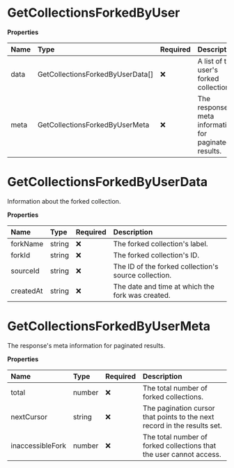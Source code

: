 # GetCollectionsForkedByUser

**Properties**

| Name | Type                             | Required | Description                                            |
| :--- | :------------------------------- | :------- | :----------------------------------------------------- |
| data | GetCollectionsForkedByUserData[] | ❌       | A list of the user's forked collections.               |
| meta | GetCollectionsForkedByUserMeta   | ❌       | The response's meta information for paginated results. |

# GetCollectionsForkedByUserData

Information about the forked collection.

**Properties**

| Name      | Type   | Required | Description                                          |
| :-------- | :----- | :------- | :--------------------------------------------------- |
| forkName  | string | ❌       | The forked collection's label.                       |
| forkId    | string | ❌       | The forked collection's ID.                          |
| sourceId  | string | ❌       | The ID of the forked collection's source collection. |
| createdAt | string | ❌       | The date and time at which the fork was created.     |

# GetCollectionsForkedByUserMeta

The response's meta information for paginated results.

**Properties**

| Name             | Type   | Required | Description                                                              |
| :--------------- | :----- | :------- | :----------------------------------------------------------------------- |
| total            | number | ❌       | The total number of forked collections.                                  |
| nextCursor       | string | ❌       | The pagination cursor that points to the next record in the results set. |
| inaccessibleFork | number | ❌       | The total number of forked collections that the user cannot access.      |

<!-- This file was generated by liblab | https://liblab.com/ -->
